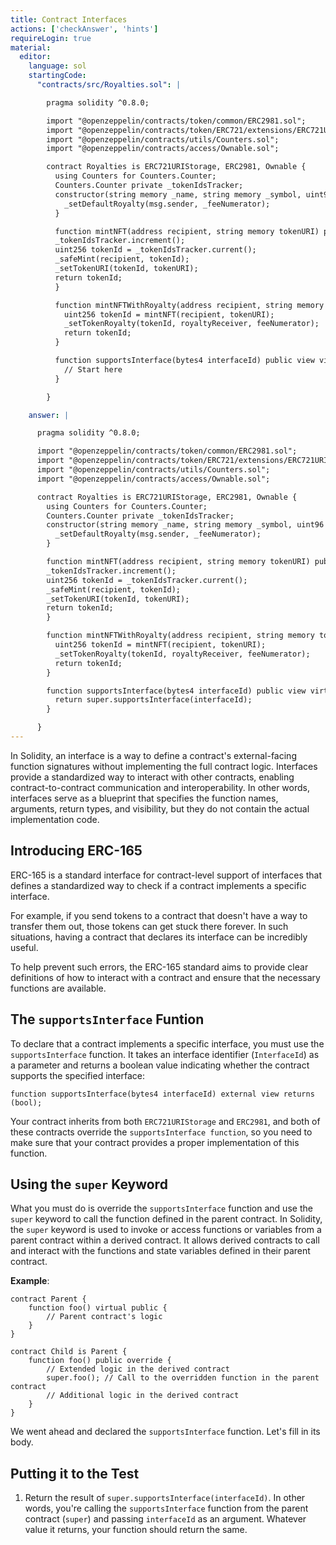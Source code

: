 ```yaml
---
title: Contract Interfaces
actions: ['checkAnswer', 'hints']
requireLogin: true
material:
  editor:
    language: sol
    startingCode:
      "contracts/src/Royalties.sol": |

        pragma solidity ^0.8.0;

        import "@openzeppelin/contracts/token/common/ERC2981.sol";
        import "@openzeppelin/contracts/token/ERC721/extensions/ERC721URIStorage.sol";
        import "@openzeppelin/contracts/utils/Counters.sol";
        import "@openzeppelin/contracts/access/Ownable.sol";

        contract Royalties is ERC721URIStorage, ERC2981, Ownable {
          using Counters for Counters.Counter;
          Counters.Counter private _tokenIdsTracker;
          constructor(string memory _name, string memory _symbol, uint96 _feeNumerator) ERC721(_name, _symbol) {
            _setDefaultRoyalty(msg.sender, _feeNumerator);
          }

          function mintNFT(address recipient, string memory tokenURI) public onlyOwner returns (uint256) {
          _tokenIdsTracker.increment();
          uint256 tokenId = _tokenIdsTracker.current();
          _safeMint(recipient, tokenId);
          _setTokenURI(tokenId, tokenURI);
          return tokenId;
          }

          function mintNFTWithRoyalty(address recipient, string memory tokenURI, address royaltyReceiver, uint96 feeNumerator) public onlyOwner returns (uint256) {
            uint256 tokenId = mintNFT(recipient, tokenURI);
            _setTokenRoyalty(tokenId, royaltyReceiver, feeNumerator);
            return tokenId;
          }

          function supportsInterface(bytes4 interfaceId) public view virtual override(ERC721, ERC2981) returns (bool) {
            // Start here
          }

        }

    answer: |

      pragma solidity ^0.8.0;

      import "@openzeppelin/contracts/token/common/ERC2981.sol";
      import "@openzeppelin/contracts/token/ERC721/extensions/ERC721URIStorage.sol";
      import "@openzeppelin/contracts/utils/Counters.sol";
      import "@openzeppelin/contracts/access/Ownable.sol";

      contract Royalties is ERC721URIStorage, ERC2981, Ownable {
        using Counters for Counters.Counter;
        Counters.Counter private _tokenIdsTracker;
        constructor(string memory _name, string memory _symbol, uint96 _feeNumerator) ERC721(_name, _symbol) {
          _setDefaultRoyalty(msg.sender, _feeNumerator);
        }

        function mintNFT(address recipient, string memory tokenURI) public onlyOwner returns (uint256) {
        _tokenIdsTracker.increment();
        uint256 tokenId = _tokenIdsTracker.current();
        _safeMint(recipient, tokenId);
        _setTokenURI(tokenId, tokenURI);
        return tokenId;
        }

        function mintNFTWithRoyalty(address recipient, string memory tokenURI, address royaltyReceiver, uint96 feeNumerator) public onlyOwner returns (uint256) {
          uint256 tokenId = mintNFT(recipient, tokenURI);
          _setTokenRoyalty(tokenId, royaltyReceiver, feeNumerator);
          return tokenId;
        }

        function supportsInterface(bytes4 interfaceId) public view virtual override(ERC721, ERC2981) returns (bool) {
          return super.supportsInterface(interfaceId);
        }

      }
---
```


In Solidity, an interface is a way to define a contract's external-facing function signatures without implementing the full contract logic. Interfaces provide a standardized way to interact with other contracts, enabling contract-to-contract communication and interoperability. In other words, interfaces serve as a blueprint that specifies the function names, arguments, return types, and visibility, but they do not contain the actual implementation code.

## Introducing ERC-165

ERC-165 is a standard interface for contract-level support of interfaces that defines a standardized way to check if a contract implements a specific interface.

For example, if you send tokens to a contract that doesn't have a way to transfer them out, those tokens can get stuck there forever. In such situations, having a contract that declares its interface can be incredibly useful.

To help prevent such errors, the ERC-165 standard aims to provide clear definitions of how to interact with a contract and ensure that the necessary functions are available.

## The `supportsInterface` Funtion

To declare that a contract implements a specific interface, you must use the `supportsInterface` function. It takes an interface identifier (`InterfaceId`) as a parameter and returns a boolean value indicating whether the contract supports the specified interface:

```sol
function supportsInterface(bytes4 interfaceId) external view returns (bool);
```

Your contract inherits from both `ERC721URIStorage` and `ERC2981`, and both of these contracts override the `supportsInterface function`,  so you need to make sure that your contract provides a proper implementation of this function.

## Using the `super` Keyword

What you must do is override the `supportsInterface`  function and use the `super` keyword to call the function defined in the parent contract. In Solidity, the `super` keyword is used to invoke or access functions or variables from a parent contract within a derived contract. It allows derived contracts to call and interact with the functions and state variables defined in their parent contract.

**Example**:

```sol
contract Parent {
    function foo() virtual public {
        // Parent contract's logic
    }
}

contract Child is Parent {
    function foo() public override {
        // Extended logic in the derived contract
        super.foo(); // Call to the overridden function in the parent contract
        // Additional logic in the derived contract
    }
}
```

We went ahead and declared the `supportsInterface` function. Let's fill in its body.

## Putting it to the Test

1. Return the result of `super.supportsInterface(interfaceId)`. In other words, you're calling the `supportsInterface` function from the parent contract (`super`) and passing `interfaceId` as an argument. Whatever value it returns, your function should return the same.
